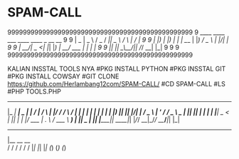 # SPAM-CALL
999999999999999999999999999999999999999999999999 
9  ____  ____   ___  ____  ____   _    __  __  9 
9 |  _ \|  _ \ / _ \/ ___||  _ \ / \  |  \/  | 9
9 | |_) | |_) | | | \___ \| |_) / _ \ | |\/| | 9 
9 |  __/|  _ <| |_| |___) |  __/ ___ \| |  | | 9
9 |_|   |_| \_\\__\_\____/|_| /_/   \_\_|  |_| 9 
9                                              9
999999999999999999999999999999999999999999999999

KALIAN INSSTAL TOOLS NYA
#PKG INSTALL PYTHON
#PKG INSSTAL GIT
#PKG INSTALL COWSAY
#GIT CLONE https://github.com/Herlambang12com/SPAM-CALL/
#CD SPAM-CALL
#LS
#PHP TOOLS.PHP

 _____ _____ ____  ___ __  __    _    _  __    _    ____ ___ _   _
|_   _| ____|  _ \|_ _|  \/  |  / \  | |/ /   / \  / ___|_ _| | | |
  | | |  _| | |_) || || |\/| | / _ \ | ' /   / _ \ \___ \| || |_| |
  | | | |___|  _ < | || |  | |/ ___ \| . \  / ___ \ ___) | ||  _  |
  |_| |_____|_| \_\___|_|  |_/_/   \_\_|\_\/_/   \_\____/___|_| |_|

 ___ ___ ___
|__ \__ \__ \
  / / / / / /
 |_| |_| |_|
 (_) (_) (_)
